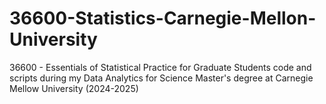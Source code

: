# 36600-Statistics-Carnegie-Mellon-University
36600 - Essentials of Statistical Practice for Graduate Students code and scripts during my Data Analytics for Science Master's degree at Carnegie Mellow University (2024-2025)
